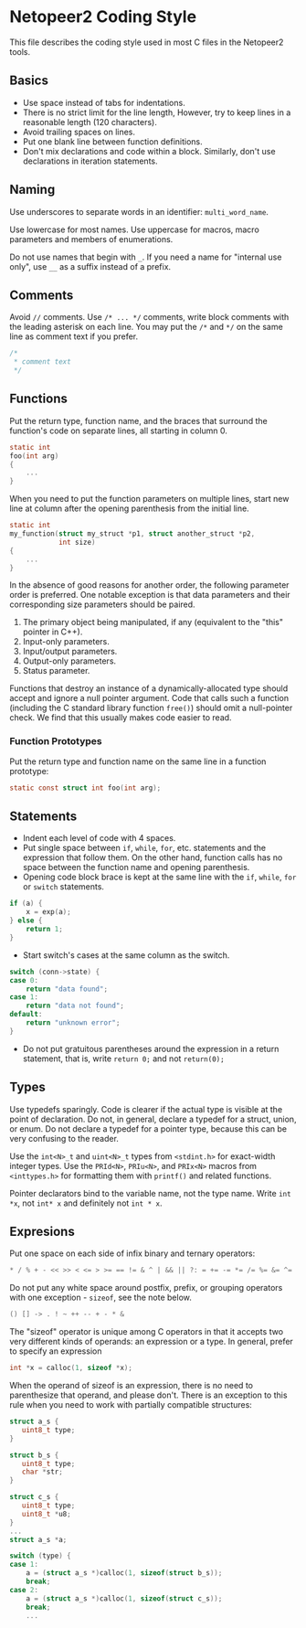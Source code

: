 # Netopeer2 Coding Style

This file describes the coding style used in most C files in the Netopeer2
tools.

## Basics

- Use space instead of tabs for indentations.
- There is no strict limit for the line length, However, try to keep lines in a
reasonable length (120 characters).
- Avoid trailing spaces on lines.
- Put one blank line between function definitions.
- Don't mix declarations and code within a block. Similarly, don't use
  declarations in iteration statements.

## Naming

Use underscores to separate words in an identifier: `multi_word_name`. 

Use lowercase for most names. Use uppercase for macros, macro parameters and
members of enumerations.

Do not use names that begin with `_`. If you need a name for "internal use
only", use `__` as a suffix instead of a prefix.

## Comments

Avoid `//` comments. Use `/* ... */` comments, write block comments with the
leading asterisk on each line. You may put the `/*` and `*/` on the same line as
comment text if you prefer.

```c
/*
 * comment text
 */
```

## Functions

Put the return type, function name, and the braces that surround the function's
code on separate lines, all starting in column 0.

```c
static int
foo(int arg)
{
    ...
}
```

When you need to put the function parameters on multiple lines, start new line
at column after the opening parenthesis from the initial line.

```c
static int
my_function(struct my_struct *p1, struct another_struct *p2,
            int size)
{
    ...
}
```

In the absence of good reasons for another order, the following parameter order
is preferred. One notable exception is that data parameters and their
corresponding size parameters should be paired.

1. The primary object being manipulated, if any (equivalent to the "this"
   pointer in C++).
2. Input-only parameters.
3. Input/output parameters.
4. Output-only parameters.
5. Status parameter.

Functions that destroy an instance of a dynamically-allocated type should accept
and ignore a null pointer argument. Code that calls such a function (including
the C standard library function `free()`) should omit a null-pointer check. We
find that this usually makes code easier to read.

### Function Prototypes

Put the return type and function name on the same line in a function prototype:

```c
static const struct int foo(int arg);
```

## Statements

- Indent each level of code with 4 spaces.
- Put single space between `if`, `while`, `for`, etc. statements and the
  expression that follow them. On the other hand, function calls has no space
  between the function name and opening parenthesis.
- Opening code block brace is kept at the same line with the `if`, `while`,
  `for` or `switch` statements.

```c
if (a) {
    x = exp(a);
} else {
    return 1;
}
```

- Start switch's cases at the same column as the switch.

```c
switch (conn->state) {
case 0:
    return "data found";
case 1:
    return "data not found";
default:
    return "unknown error";
}
```

- Do not put gratuitous parentheses around the expression in a return statement,
that is, write `return 0;` and not `return(0);`

## Types

Use typedefs sparingly. Code is clearer if the actual type is visible at the
point of declaration. Do not, in general, declare a typedef for a struct, union,
or enum. Do not declare a typedef for a pointer type, because this can be very
confusing to the reader.

Use the `int<N>_t` and `uint<N>_t` types from `<stdint.h>` for exact-width
integer types. Use the `PRId<N>`, `PRIu<N>`, and `PRIx<N>` macros from
`<inttypes.h>` for formatting them with `printf()` and related functions.

Pointer declarators bind to the variable name, not the type name. Write
`int *x`, not `int* x` and definitely not `int * x`.

## Expresions

Put one space on each side of infix binary and ternary operators:

```c
* / % + - << >> < <= > >= == != & ^ | && || ?: = += -= *= /= %= &= ^= |= <<= >>=
```

Do not put any white space around postfix, prefix, or grouping operators with
one exception - `sizeof`, see the note below.

```c
() [] -> . ! ~ ++ -- + - * &
```

The "sizeof" operator is unique among C operators in that it accepts two very
different kinds of operands: an expression or a type. In general, prefer to
specify an expression
```c
int *x = calloc(1, sizeof *x);
```
When the operand of sizeof is an expression, there is no need to parenthesize
that operand, and please don't. There is an exception to this rule when you need
to work with partially compatible structures:

```c
struct a_s {
   uint8_t type;
}

struct b_s {
   uint8_t type;
   char *str;
}

struct c_s {
   uint8_t type;
   uint8_t *u8;
}
...
struct a_s *a;

switch (type) {
case 1:
    a = (struct a_s *)calloc(1, sizeof(struct b_s));
    break;
case 2:
    a = (struct a_s *)calloc(1, sizeof(struct c_s));
    break;
    ...
```
